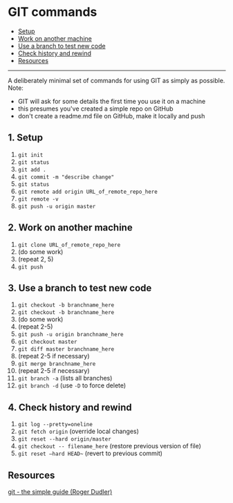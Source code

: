 # GIT commands

  - [Setup](#1.-setup)
  - [Work on another machine](#2.-work-on-another-machine)
  - [Use a branch to test new code](#3.-use-a-branch-to-test-new-code)
  - [Check history and rewind](#4.-check-history-and-rewind)
  - [Resources](#resources)

---

A deliberately minimal set of commands for using GIT as simply as possible. Note:

- GIT will ask for some details the first time you use it on a machine
- this presumes you've created a simple repo on GitHub
- don't create a readme.md file on GitHub, make it locally and push


## 1. Setup

1. `git init`
2. `git status`
3. `git add .`
4. `git commit -m "describe change"`
5. `git status`
6. `git remote add origin URL_of_remote_repo_here`
7. `git remote -v`
8. `git push -u origin master`

## 2. Work on another machine

1. `git clone URL_of_remote_repo_here`
2. (do some work)
3. (repeat 2, 5)
4. `git push`

## 3. Use a branch to test new code

1. `git checkout -b branchname_here`
2. `git checkout -b branchname_here`
3. (do some work)
4. (repeat 2-5)
5. `git push -u origin branchname_here`
6. `git checkout master`
7. `git diff master branchname_here`
8. (repeat 2-5 if necessary)
9. `git merge branchname_here`
10. (repeat 2-5 if necessary)
11. `git branch -a` (lists all branches)
12. `git branch -d` (use `-D` to force delete)

## 4. Check history and rewind

1. `git log --pretty=oneline`
2. `git fetch origin` (override local changes)
3. `git reset --hard origin/master`
4. `git checkout -- filename_here` (restore previous version of file)
5. `git reset —hard HEAD~` (revert to previous commit)

## Resources

[git - the simple guide (Roger Dudler)](https://rogerdudler.github.io/git-guide/)
